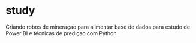 # study


Criando robos de mineraçao para alimentar base de dados para estudo de Power BI e técnicas de prediçao com Python
